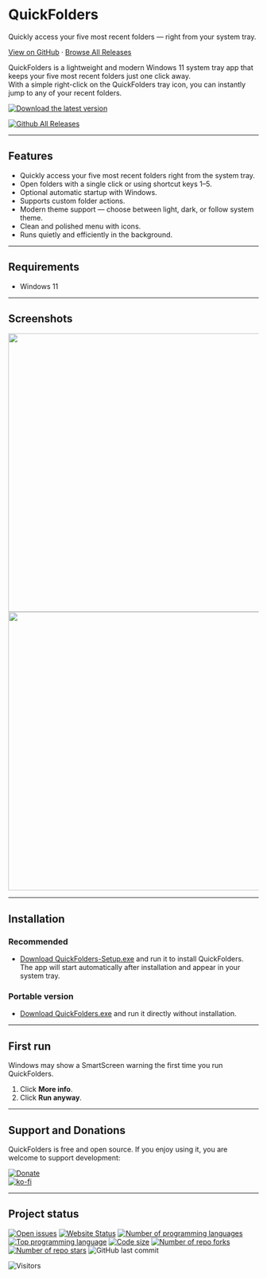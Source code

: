 # QuickFolders

Quickly access your five most recent folders — right from your system tray.

[View on GitHub](https://github.com/voltura/QuickFolders) · [Browse All Releases](https://github.com/voltura/QuickFolders/releases)

QuickFolders is a lightweight and modern Windows 11 system tray app that keeps your five most recent folders just one click away.  
With a simple right-click on the QuickFolders tray icon, you can instantly jump to any of your recent folders.

[![Download the latest version](https://img.shields.io/github/v/release/voltura/QuickFolders?label=download%20the%20latest%20release&style=for-the-badge)](https://github.com/voltura/QuickFolders/releases/latest/download/QuickFolders-Setup.exe)

[![Github All Releases](https://img.shields.io/github/downloads/voltura/QuickFolders/total.svg)]()

---

## Features

- Quickly access your five most recent folders right from the system tray.
- Open folders with a single click or using shortcut keys 1–5.
- Optional automatic startup with Windows.
- Supports custom folder actions.
- Modern theme support — choose between light, dark, or follow system theme.
- Clean and polished menu with icons.
- Runs quietly and efficiently in the background.

---

## Requirements

- Windows 11

---

## Screenshots

<img src="https://github.com/user-attachments/assets/45d4ffe6-9328-43a2-9e0e-57c57435016d" width="560"/>

<img src="https://github.com/user-attachments/assets/2d1a877c-135a-46c1-89c4-186bb4e87b7c" width="560"/>


---

## Installation

### Recommended

- [Download QuickFolders-Setup.exe](https://github.com/voltura/QuickFolders/releases/latest/download/QuickFolders-Setup.exe) and run it to install QuickFolders.  
The app will start automatically after installation and appear in your system tray.


### Portable version

- [Download QuickFolders.exe](https://github.com/voltura/QuickFolders/releases/latest/download/QuickFolders.exe) and run it directly without installation.

---

## First run

Windows may show a SmartScreen warning the first time you run QuickFolders.

1. Click **More info**.
2. Click **Run anyway**.

---

## Support and Donations

QuickFolders is free and open source. If you enjoy using it, you are welcome to support development:

[![Donate](https://img.shields.io/badge/donate_via-paypal_or_card-blue)](https://www.paypal.com/donate?hosted_button_id=7PN65YXN64DBG)  
[![ko-fi](https://ko-fi.com/img/githubbutton_sm.svg)](https://ko-fi.com/G2G74W5F8)

---

## Project status

[![Open issues](https://img.shields.io/github/issues/voltura/QuickFolders)](https://github.com/voltura/QuickFolders/issues)
[![Website Status](https://img.shields.io/website?url=https://voltura.github.io/QuickFolders/)]()
[![Number of programming languages](https://img.shields.io/github/languages/count/voltura/QuickFolders)]()
[![Top programming language](https://img.shields.io/github/languages/top/voltura/QuickFolders)]()
[![Code size](https://img.shields.io/github/languages/code-size/voltura/QuickFolders)]()
[![Number of repo forks](https://img.shields.io/github/forks/voltura/QuickFolders)]()
[![Number of repo stars](https://img.shields.io/github/stars/voltura/QuickFolders)]()
![GitHub last commit](https://img.shields.io/github/last-commit/voltura/QuickFolders?color=red)

![Visitors](https://estruyf-github.azurewebsites.net/api/VisitorHit?user=volturaf&repo=QuickFolders&countColorcountColor&countColor=%235690f2)
